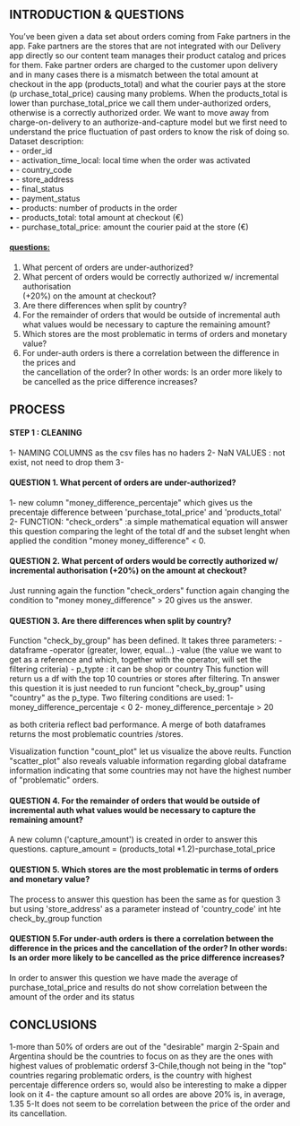 ## INTRODUCTION & QUESTIONS 

You’ve been given a data set about orders coming from Fake partners in the app. Fake 
partners are the stores that are not integrated with our Delivery app directly so our 
content team manages their product catalog and prices for them. Fake partner orders are 
charged to the customer upon delivery and in many cases there is a mismatch between 
the total amount at checkout in the app (products_total) and what the courier pays at the 
store (p urchase_total_price) causing many problems. When the products_total is lower 
than purchase_total_price we call them under-authorized orders, otherwise is a 
correctly authorized order. We want to move away from charge-on-delivery to an 
authorize-and-capture model but we first need to understand the price fluctuation of 
past orders to know the risk of doing so.  
Dataset description:  
• -  order_id  
• -  activation_time_local: local time when the order was activated  
• -  country_code  
• -  store_address  
• -  final_status  
• -  payment_status  
• -  products: number of products in the order  
• -  products_total: total amount at checkout (€)  
• -  purchase_total_price: amount the courier paid at the store (€)  


#### <u>questions:</u>
1. What percent of orders are under-authorized?  
2. What percent of orders would be correctly authorized w/ incremental 
authorisation  
(+20%) on the amount at checkout?  
3. Are there differences when split by country?  
4. For the remainder of orders that would be outside of incremental auth what 
values would be necessary to capture the remaining amount?  
5. Which stores are the most problematic in terms of orders and monetary value?  
6. For under-auth orders is there a correlation between the difference in the prices 
and  
the cancellation of the order? In other words: Is an order more likely to be 
cancelled as the price difference increases?  
 
## PROCESS

#### STEP 1 : CLEANING

1- NAMING COLUMNS as the csv files has no haders 
2- NaN VALUES : not exist, not need to drop them
3- 

#### QUESTION 1. What percent of orders are under-authorized?

1- new column "money_difference_percentaje" which gives us the precentaje difference between 'purchase_total_price' and 'products_total'
2- FUNCTION: "check_orders" :a simple mathematical equation will answer this question comparing the leght of the  total df and the subset lenght when applied the
    condition "money money_difference" < 0. 

#### QUESTION 2. What percent of orders would be correctly authorized w/ incremental authorisation  (+20%) on the amount at checkout? 
 Just running again the function "check_orders" function again changing the condition to "money money_difference" > 20 gives us the answer. 



#### QUESTION 3. Are there differences when split by country?

  Function "check_by_group" has been defined. It takes three parameters:
      -dataframe
      -operator (greater, lower, equal...)
      -value (the value we want to get as a reference and which, together with the operator, will set the filtering criteria)
      - p_typte : it can be shop or country 
    This function will return us a df with the top 10 countries or stores after filtering. 
  Tn answer this question it is just needed to run funciont "check_by_group" using "country" as the p_type. 
  Two filtering conditions are used:
      1- money_difference_percentaje < 0
      2- money_difference_percentaje > 20
      
   as both criteria reflect bad performance. A merge of both dataframes returns the most problematic countries /stores.
   
   Visualization function "count_plot" let us visualize the above reults.
   Function "scatter_plot" also reveals valuable information regarding global dataframe information indicating that some countries
   may not have the highest number of "problematic" orders.

#### QUESTION 4. For the remainder of orders that would be outside of incremental auth what values would be necessary to capture the remaining amount?
 
 A new column ('capture_amount') is created in order to answer this questions.
 capture_amount = (products_total *1.2)-purchase_total_price
 
#### QUESTION 5. Which stores are the most problematic in terms of orders and monetary value? 

The process to answer this question has been the same as for question 3 but using 'store_address' as a parameter instead of 'country_code' int hte check_by_group function

#### QUESTION 5.For under-auth orders is there a correlation between the difference in the prices and  the cancellation of the order? In other words: Is an order more likely to be cancelled as the price difference increases? 

In order to answer this question we have made the average of purchase_total_price and results do not show correlation
between the amount of the order and its status
 
 
 ## CONCLUSIONS
 
 1-more than 50% of orders are out of the "desirable" margin
 2-Spain and Argentina should be the countries to focus on as they are the ones with highest values of problematic ordersf
 3-Chile,though not being in the "top" countries regaring problematic orders, is the country with highest percentaje difference orders so, would also be interesting to make a dipper look on it
 4- the capture amount so all ordes are above 20% is, in average, 1.35
 5-It does not seem to be correlation between the price of the order and its cancellation.